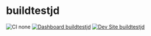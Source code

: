 # buildtestjd

![CI none](https://img.shields.io/badge/ci-none-orange.svg)
[![Dashboard buildtestjd](https://img.shields.io/badge/dashboard-buildtestjd-yellow.svg)](https://dashboard.pantheon.io/sites/20723dee-9206-468b-8c0a-0c73a7391fef#dev/code)
[![Dev Site buildtestjd](https://img.shields.io/badge/site-buildtestjd-blue.svg)](http://dev-buildtestjd.pantheonsite.io/)